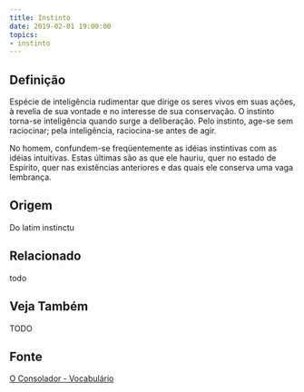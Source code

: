 ```yaml
---
title: Instinto
date: 2019-02-01 19:00:00
topics:
- instinto
---
```


## Definição
Espécie de inteligência rudimentar que dirige os seres vivos em suas ações, à
revelia de sua vontade e no interesse de sua conservação. O instinto torna-se
inteligência quando surge a deliberação. Pelo instinto, age-se sem raciocinar;
pela inteligência, raciocina-se antes de agir.  

No homem, confundem-se freqüentemente as idéias instintivas com as idéias
intuitivas. Estas últimas são as que ele hauriu, quer no estado de Espírito,
quer nas existências anteriores e das quais ele conserva uma vaga lembrança.

## Origem
Do latim instinctu

## Relacionado
todo

## Veja Também
TODO

## Fonte
[O Consolador - Vocabulário](http://www.oconsolador.com.br/linkfixo/vocabulario/principal.html)


